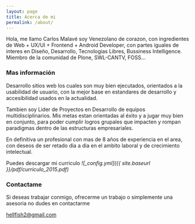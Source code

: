 ```yaml
---
layout: page
title: Acerca de mi
permalink: /about/
---
```


Hola, me llamo Carlos Malavé soy Venezolano de corazon, con ingredientes de Web + UX/UI + Frontend + Android Developer, con partes iguales de interes en Diseño, Desarrollo, Tecnologias Libres, Bussiness Intelligence. Miembro de la comunidad de Plone, SWL-CANTV, FOSS...

### Mas información

Desarrollo sitios web los cuales son muy bien ejecutados, orientados a la usabilidad de usuario, con la mejor base en estandares de desarrollo y accesibilidad usados en la actualidad.

Tambien soy Lider de Proyectos en Desarrollo de equipos multidisciplinarios. Mis metas estan orientadas al éxito y a jugar muy bien en conjunto, para poder cumplir logros grupales que impacten y rompan paradigmas dentro de las estructuras empresariales.

En definitiva un profesional con mas de 8 años de experiencia en el area, con deseos de ser retado dia a dia en el ambito laboral y de crecimiento intelectual.

Puedes descargar mi curriculo <a><i class="svg-icon pdf">![_config.yml]({{ site.baseurl }}/pdf/curriculo_2015.pdf)</i></a>





### Contactame

Si deseas trabajar conmigo, ofrecerme un trabajo o simplemente una asesoria no dudes en contactarme

[hellfish2@gmail.com](mailto:hellfish2@gmail.com)
